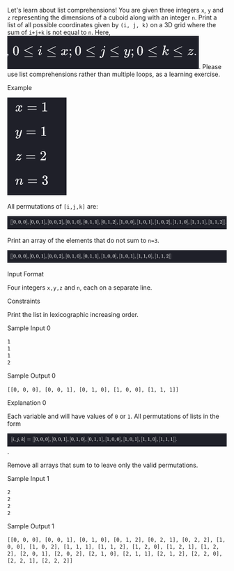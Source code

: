 Let's learn about list comprehensions! You are given three integers `x`, `y` and `z` representing the dimensions of a cuboid along with an integer `n`. Print a list of all possible coordinates given by `(i, j, k)` on a 3D grid where the sum of `i+j+k` is not equal to `n`. Here, ![constraints](constraints.png). Please use list comprehensions rather than multiple loops, as a learning exercise.

Example

![example](example.png)

All permutations of `[i,j,k]` are:

![permutations](permutations.png)

Print an array of the elements that do not sum to `n=3`.

![array](array.png)

Input Format

Four integers `x,y,z` and `n`, each on a separate line.

Constraints

Print the list in lexicographic increasing order.

Sample Input 0

```
1
1
1
2
```

Sample Output 0

`[[0, 0, 0], [0, 0, 1], [0, 1, 0], [1, 0, 0], [1, 1, 1]]`

Explanation 0

Each variable and will have values of `0` or `1`. All permutations of lists in the form

![output](output.png).

Remove all arrays that sum to to leave only the valid permutations.

Sample Input 1

```
2
2
2
2
```

Sample Output 1

```
[[0, 0, 0], [0, 0, 1], [0, 1, 0], [0, 1, 2], [0, 2, 1], [0, 2, 2], [1, 0, 0], [1, 0, 2], [1, 1, 1], [1, 1, 2], [1, 2, 0], [1, 2, 1], [1, 2, 2], [2, 0, 1], [2, 0, 2], [2, 1, 0], [2, 1, 1], [2, 1, 2], [2, 2, 0], [2, 2, 1], [2, 2, 2]]
```
